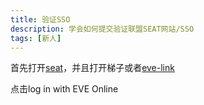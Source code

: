 ```yaml
---
title: 验证SSO
description: 学会如何提交验证联盟SEAT网站/SSO
tags: [新人]
---
```


首先打开[seat](https://seat.winterco.space/auth/login)，并且打开梯子或者[eve-link](eve-link.com)

点击log in with EVE Online

 

